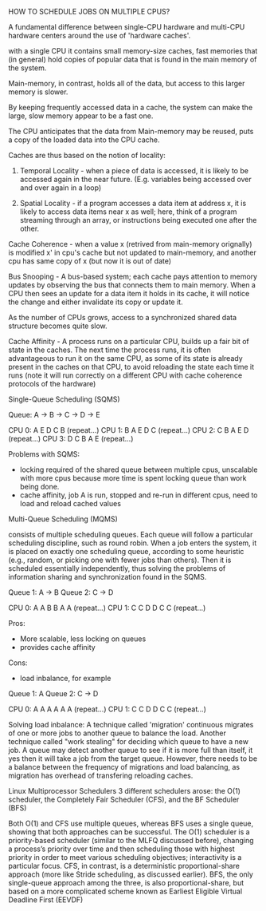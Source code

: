 

HOW TO SCHEDULE JOBS ON MULTIPLE CPUS?

A fundamental difference between single-CPU hardware and multi-CPU hardware centers
around the use of 'hardware caches'.

with a single CPU it contains small memory-size caches, fast memories that (in general) 
hold copies of popular data that is found in the main memory of the system.

Main-memory, in contrast, holds all of the data, but access to this larger memory is slower. 

By keeping frequently accessed data in a cache, the system can make the large,
slow memory appear to be a fast one.

The CPU anticipates that the data from Main-memory may be reused, 
puts a copy of the loaded data into the CPU cache.

Caches are thus based on the notion of locality: 

1. Temporal Locality - when a piece of data is accessed, it is likely to be
accessed again in the near future. (E.g. variables being accessed over and over again in a loop)

2. Spatial Locality - if a program accesses a data item at address x, 
it is likely to access data items near x as well; here, think of a program
streaming through an array, or instructions being executed one after the
other.

Cache Coherence - when a value x (retrived from main-memory orignally) is modified x' in cpu's cache but not updated to main-memory, and another cpu has same copy of x (but now it is out of date)

Bus Snooping - A bus-based system; each cache pays attention to
memory updates by observing the bus that connects them to main memory.
When a CPU then sees an update for a data item it holds in its cache,
it will notice the change and either invalidate its copy or update it.

As the number of CPUs grows, access to a synchronized shared data
structure becomes quite slow.

Cache Affinity - A process runs on a particular CPU, builds up a fair bit of state in the caches. 
The next time the process runs, it is often advantageous to run it on the same CPU, as some of its state is already present in the caches on that CPU, to avoid reloading the state each time it runs (note it will run correctly on a different CPU with cache coherence protocols of the hardware)

Single-Queue Scheduling (SQMS)

Queue: A -> B -> C -> D -> E

CPU 0: A E D C B (repeat...)
CPU 1: B A E D C (repeat...)
CPU 2: C B A E D (repeat...)
CPU 3: D C B A E (repeat...)

Problems with SQMS:
- locking required of the shared queue between multiple cpus, unscalable with more cpus because more time is spent locking queue than work being done.
- cache affinity, job A is run, stopped and re-run in different cpus, need to load and reload cached values


Multi-Queue Scheduling (MQMS)

consists of multiple scheduling queues. 
Each queue will follow a particular scheduling discipline, such as round robin.
When a job enters the system, it is placed on exactly one scheduling
queue, according to some heuristic (e.g., random, or picking one with
fewer jobs than others). Then it is scheduled essentially independently,
thus solving the problems of information sharing and synchronization
found in the SQMS.

Queue 1: A -> B
Queue 2: C -> D

CPU 0: A A B B A A (repeat...)
CPU 1: C C D D C C (repeat...)

Pros:
- More scalable, less locking on queues
- provides cache affinity

Cons:
- load inbalance, for example

Queue 1: A
Queue 2: C -> D

CPU 0: A A A A A A (repeat...)
CPU 1: C C D D C C (repeat...)

Solving load inbalance:
A technique called 'migration' continuous migrates of one or more jobs to another queue to balance the load. Another technique called "work stealing" for deciding which queue to have a new job. A queue may detect another queue to see if it is more full than itself, it yes then it will take a job from the target queue. However, there needs to be a balance between the frequency of migrations and load balancing, as migration has overhead of transfering reloading caches.

Linux Multiprocessor Schedulers
3 different schedulers arose: the O(1) scheduler, the Completely Fair Scheduler
(CFS), and the BF Scheduler (BFS)

Both O(1) and CFS use multiple queues, whereas BFS uses a single
queue, showing that both approaches can be successful. The
O(1) scheduler is a priority-based scheduler (similar to the MLFQ discussed
before), changing a process’s priority over time and then scheduling
those with highest priority in order to meet various scheduling objectives;
interactivity is a particular focus. CFS, in contrast, is a deterministic
proportional-share approach (more like Stride scheduling, as discussed
earlier). BFS, the only single-queue approach among the three, is also
proportional-share, but based on a more complicated scheme known as
Earliest Eligible Virtual Deadline First (EEVDF) 




